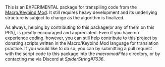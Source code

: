 This is an EXPERIMENTAL package for transpiling code from the [Macro/Keybind Mod](https://www.minecraftforum.net/forums/mapping-and-modding-java-edition/minecraft-mods/1275039-macro-keybind-mod).
It still requires heavy development and its underlying structure is subject to change as the algorithm is finalized.

As always, helping by contributing to this package(or any of them on this PPA), is greatly encouraged and appreciated. Even if you have no experience coding, however, you can still help contribute to this project by donating scripts written in the Macro/Keybind Mod language for translation practice. If you would like to do so, you can by submitting a pull request with the script code to this package into the *macromodFiles* directory, or by contacting me via Discord at *SpiderString#7636*.
